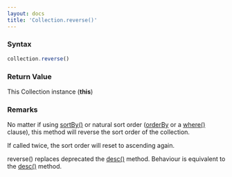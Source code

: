 ```yaml
---
layout: docs
title: 'Collection.reverse()'
---
```


### Syntax

```javascript
collection.reverse()
```

### Return Value

This Collection instance (**this**)

### Remarks

No matter if using [sortBy()](/docs/Collection/Collection.sortBy()) or natural sort order ([orderBy](/docs/Table/Table.orderBy()) or a [where()](/docs/Table/Table.where()) clause), this method will reverse the sort order of the collection.

If called twice, the sort order will reset to ascending again.

reverse() replaces deprecated the [desc()](/docs/Collection/Collection.desc()) method. Behaviour is equivalent to the [desc()](/docs/Collection/Collection.desc()) method.
